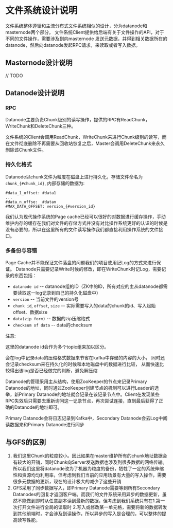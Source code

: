 # 文件系统设计说明

文件系统整体遵循和主流分布式文件系统相似的设计，分为datanode和masternode两个部分。
文件系统Client提供给后端有关于文件操作的API，对于不同的文件操作，需要涉及到向masternode
发送元数据，并得到相关数据所在的datanode，然后向datanode发起RPC请求，来读取或者写入数据。

## Masternode设计说明
// TODO

## Datanode设计说明

### RPC

Datanode主要负责Chunk级别的读写操作，提供的RPC有ReadChunk，WriteChunk和DeleteChunk三种。

文件系统的Client会调用ReadChunk，WriteChunk来进行Chunk级别的读写，而在文件彻底删除不再需要从回收站恢复之后，Master会调用DeleteChunk来永久删除该Chunk文件。

### 持久化格式

Datanode以chunk文件为粒度在磁盘上进行持久化，存储文件命名为`chunk_{#chunk_id}`, 内部存储的数据为:
```
#data_1_offset: #data1
...
#data_n_offse:  #datan
#MAX_DATA_OFFSET: version_{#version_id}
```
我们认为现代操作系统的Page cache已经可以很好的对数据进行缓存操作，手动维护内存的缓存在我们对文件的存储方式并没有对比操作系统更好的认识的时候是没有必要的，所以在这里所有的文件读写操作我们都直接利用操作系统的文件接口。

### 多备份与容错

Page Cache并不能保证文件落盘的问题我们的项目使用记Log的方式来进行保证。
Datanode只需要记录Write时候的修改，即在WriteChunk时记Log，需要记录的东西包括：
- `datanode id`  -- datanode组的ID（ZK中的ID，所有对应的主从datanode都需要读取这一log记录到自己的持久化磁盘中）
- `version` -- 当前文件的version号
- `chunk id`, `offset`, `size`  -- 实际需要写入的data的chunk的id、写入起始offset、数据size
- `data(zip form)`  -- 数据的zip压缩格式
- `checksum of data`  -- data的checksum

注意:

这里的datanode id会作为多个topic组来加以区分。

会在log中记录data的压缩格式数据来节省在kafka中存储的内容的大小，
同时还会记录checksum来在持久化的时候和本地磁盘中的数据进行比较，
从而快速比较得出该log是否已经做完的判断，避免解压缩

Datanode的管理采用主从结构，使用ZooKeeper的节点来记录Primary Datanode的地址，同时通过ZooKeeper创建节点的机制可以进行Leader的选举，新Primary Datanode的地址就会记录在该记录节点中。Client在发现某些RPC失效后只需要去重新询问这一记录节点，再次尝试连接，直到最后获得了正确的Datanode的地址即可。

Primary Datanode会将日志记录到Kafka中，Secondary Datanode会去Log中阅读数据来和Primary Datanode进行同步

## 与GFS的区别
1. 我们这里Chunk的粒度较小。因此如果在master维护所有的chunk地址数据会有较大的开销，同时Chunk向Server发送数据也涉及到很多数据的网络传输。所以我们这里将datanode改为了机器为粒度的备份，牺牲了一定的系统伸缩性和资源均匀利用率，但考虑到我们当前的应用场景有大量的写入操作，需要很多元数据的更新，现在的设计极大的减少了这些开销
2. GFS采用了同步数据写入，即Primary Datanode需要等到所有Secondary Datanodes的回复才返回客户端。而我们的文件系统采用异步的数据更新，虽然不能做到即时从任意副本读到最新的数据，但考虑到我们系统只有在1.第一次打开文件进行全局的读取时 2.写入或修改某一单元格，需要将新的数据转发到其他前端时，才会涉及到读操作，所以异步的写入是合理的，可以整体的提高读写性能。

